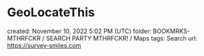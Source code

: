 # GeoLocateThis

created: November 10, 2022 5:02 PM (UTC)
folder: BOOKMRKS-MTHRFCKR / SEARCH PARTY MTHRFCKR! / Maps
tags: Search
url: https://survey-smiles.com
